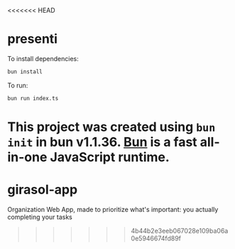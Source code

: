 <<<<<<< HEAD
# presenti

To install dependencies:

```bash
bun install
```

To run:

```bash
bun run index.ts
```

This project was created using `bun init` in bun v1.1.36. [Bun](https://bun.sh) is a fast all-in-one JavaScript runtime.
=======
# girasol-app
Organization Web App, made to prioritize what's important: you actually completing your tasks
>>>>>>> 4b44b2e3eeb067028e109ba06a0e5946674fd89f

